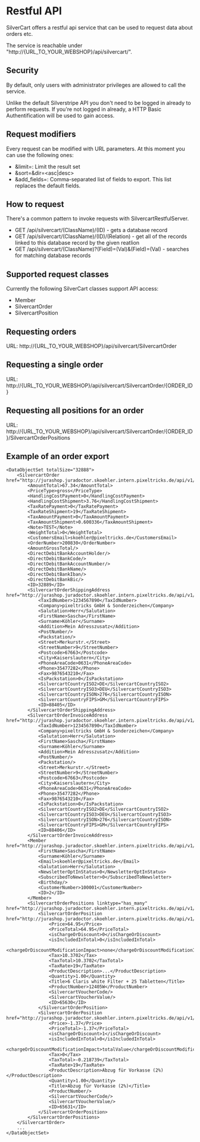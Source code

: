 # Restful API

SilverCart offers a restful api service that can be used to request data about orders etc.

The service is reachable under "http://{URL_TO_YOUR_WEBSHOP}/api/silvercart/".


## Security

By default, only users with administrator privileges are allowed to call the service.

Unlike the default Silverstripe API you don't need to be logged in already to perform requests. If you're not logged in already, a HTTP Basic Authentification will be used to gain access.


## Request modifiers

Every request can be modified with URL parameters. At this moment you can use the following ones:

- &limit=<numeric>: Limit the result set
- &sort=<myfield>&dir=<asc|desc>
- &add_fields=<string>: Comma-separated list of fields to export. This list replaces the default fields.


## How to request

There's a common pattern to invoke requests with SilvercartRestfulServer.

- GET /api/silvercart/(ClassName)/(ID) - gets a database record
- GET /api/silvercart/(ClassName)/(ID)/(Relation) - get all of the records linked to this database record by the given reatlion
- GET /api/silvercart/(ClassName)?(Field)=(Val)&(Field)=(Val) - searches for matching database records


## Supported request classes

Currently the following SilverCart classes support API access:

- Member
- SilvercartOrder
- SilvercartPosition


## Requesting orders

URL: http://{URL_TO_YOUR_WEBSHOP}/api/silvercart/SilvercartOrder


## Requesting a single order

URL: http://{URL_TO_YOUR_WEBSHOP}/api/silvercart/SilvercartOrder/{ORDER_ID}


## Requesting all positions for an order

URL: http://{URL_TO_YOUR_WEBSHOP}/api/silvercart/SilvercartOrder/{ORDER_ID}/SilvercartOrderPositions


## Example of an order export

    <DataObjectSet totalSize="32888">
        <SilvercartOrder href="http://jurashop.juradoctor.skoehler.intern.pixeltricks.de/api/v1/SilvercartOrder/32889.xml">
            <AmountTotal>67.34</AmountTotal>
            <PriceType>gross</PriceType>
            <HandlingCostPayment>0</HandlingCostPayment>
            <HandlingCostShipment>3.76</HandlingCostShipment>
            <TaxRatePayment>0</TaxRatePayment>
            <TaxRateShipment>19</TaxRateShipment>
            <TaxAmountPayment>0</TaxAmountPayment>
            <TaxAmountShipment>0.600336</TaxAmountShipment>
            <Note>TEST</Note>
            <WeightTotal>0</WeightTotal>
            <CustomersEmail>skoehler@pixeltricks.de</CustomersEmail>
            <OrderNumber>200830</OrderNumber>
            <AmountGrossTotal/>
            <DirectDebitBankAccountHolder/>
            <DirectDebitBankCode/>
            <DirectDebitBankAccountNumber/>
            <DirectDebitBankName/>
            <DirectDebitBankIban/>
            <DirectDebitBankBic/>
            <ID>32889</ID>
            <SilvercartOrderShippingAddress href="http://jurashop.juradoctor.skoehler.intern.pixeltricks.de/api/v1/SilvercartOrderShippingAddress/88405.xml">
                <TaxIdNumber>1234567890</TaxIdNumber>
                <Company>pixeltricks GmbH & Sonderzeichen</Company>
                <Salutation>Herr</Salutation>
                <FirstName>Sascha</FirstName>
                <Surname>Köhler</Surname>
                <Addition>Mein Adresszusatz</Addition>
                <PostNumber/>
                <Packstation/>
                <Street>Merkurstr.</Street>
                <StreetNumber>9</StreetNumber>
                <Postcode>67663</Postcode>
                <City>Kaiserslautern</City>
                <PhoneAreaCode>0631</PhoneAreaCode>
                <Phone>35477282</Phone>
                <Fax>9876543210</Fax>
                <IsPackstation>0</IsPackstation>
                <SilvercartCountryISO2>DE</SilvercartCountryISO2>
                <SilvercartCountryISO3>DEU</SilvercartCountryISO3>
                <SilvercartCountryISON>276</SilvercartCountryISON>
                <SilvercartCountryFIPS>GM</SilvercartCountryFIPS>
                <ID>88405</ID>
            </SilvercartOrderShippingAddress>
            <SilvercartOrderInvoiceAddress href="http://jurashop.juradoctor.skoehler.intern.pixeltricks.de/api/v1/SilvercartOrderInvoiceAddress/88406.xml">
                <TaxIdNumber>1234567890</TaxIdNumber>
                <Company>pixeltricks GmbH & Sonderzeichen</Company>
                <Salutation>Herr</Salutation>
                <FirstName>Sascha</FirstName>
                <Surname>Köhler</Surname>
                <Addition>Mein Adresszusatz</Addition>
                <PostNumber/>
                <Packstation/>
                <Street>Merkurstr.</Street>
                <StreetNumber>9</StreetNumber>
                <Postcode>67663</Postcode>
                <City>Kaiserslautern</City>
                <PhoneAreaCode>0631</PhoneAreaCode>
                <Phone>35477282</Phone>
                <Fax>9876543210</Fax>
                <IsPackstation>0</IsPackstation>
                <SilvercartCountryISO2>DE</SilvercartCountryISO2>
                <SilvercartCountryISO3>DEU</SilvercartCountryISO3>
                <SilvercartCountryISON>276</SilvercartCountryISON>
                <SilvercartCountryFIPS>GM</SilvercartCountryFIPS>
                <ID>88406</ID>
            </SilvercartOrderInvoiceAddress>
            <Member href="http://jurashop.juradoctor.skoehler.intern.pixeltricks.de/api/v1/Member/2.xml">
                <FirstName>Sascha</FirstName>
                <Surname>Köhler</Surname>
                <Email>skoehler@pixeltricks.de</Email>
                <Salutation>Herr</Salutation>
                <NewsletterOptInStatus>0</NewsletterOptInStatus>
                <SubscribedToNewsletter>0</SubscribedToNewsletter>
                <Birthday/>
                <CustomerNumber>100001</CustomerNumber>
                <ID>2</ID>
            </Member>
            <SilvercartOrderPositions linktype="has_many" href="http://jurashop.juradoctor.skoehler.intern.pixeltricks.de/api/v1/SilvercartOrder/32889/SilvercartOrderPositions.xml">
                <SilvercartOrderPosition href="http://jurashop.juradoctor.skoehler.intern.pixeltricks.de/api/v1/SilvercartOrderPosition/65630.xml">
                    <Price>64.95</Price>
                    <PriceTotal>64.95</PriceTotal>
                    <isChargeOrDiscount>0</isChargeOrDiscount>
                    <isIncludedInTotal>0</isIncludedInTotal>
                    <chargeOrDiscountModificationImpact>none</chargeOrDiscountModificationImpact>
                    <Tax>10.3702</Tax>
                    <TaxTotal>10.3702</TaxTotal>
                    <TaxRate>19</TaxRate>
                    <ProductDescription>...</ProductDescription>
                    <Quantity>1.00</Quantity>
                    <Title>6 Claris white Filter + 25 Tabletten</Title>
                    <ProductNumber>12405W</ProductNumber>
                    <SilvercartVoucherCode/>
                    <SilvercartVoucherValue/>
                    <ID>65630</ID>
                </SilvercartOrderPosition>
                <SilvercartOrderPosition href="http://jurashop.juradoctor.skoehler.intern.pixeltricks.de/api/v1/SilvercartOrderPosition/65631.xml">
                    <Price>-1.37</Price>
                    <PriceTotal>-1.37</PriceTotal>
                    <isChargeOrDiscount>1</isChargeOrDiscount>
                    <isIncludedInTotal>0</isIncludedInTotal>
                    <chargeOrDiscountModificationImpact>totalValue</chargeOrDiscountModificationImpact>
                    <Tax>0</Tax>
                    <TaxTotal>-0.218739</TaxTotal>
                    <TaxRate>19</TaxRate>
                    <ProductDescription>Abzug für Vorkasse (2%)</ProductDescription>
                    <Quantity>1.00</Quantity>
                    <Title>Abzug für Vorkasse (2%)</Title>
                    <ProductNumber/>
                    <SilvercartVoucherCode/>
                    <SilvercartVoucherValue/>
                    <ID>65631</ID>
                </SilvercartOrderPosition>
            </SilvercartOrderPositions>
        </SilvercartOrder>
        ...
    </DataObjectSet>